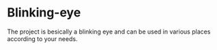 # Blinking-eye

The project is besically a blinking eye and can be used in various places according to your needs.

